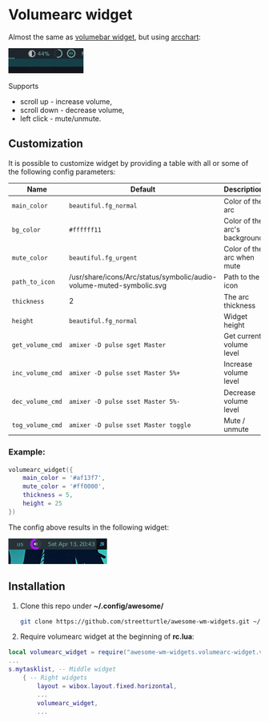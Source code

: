 # Volumearc widget

Almost the same as [volumebar widget](https://github.com/streetturtle/awesome-wm-widgets/tree/master/volumebar-widget), but using [arcchart](https://awesomewm.org/doc/api/classes/wibox.container.arcchart.html):

![screenshot](./out.gif)

Supports 
 - scroll up - increase volume, 
 - scroll down - decrease volume, 
 - left click - mute/unmute.

## Customization

It is possible to customize widget by providing a table with all or some of the following config parameters:

| Name             | Default                                                              | Description                   |
|------------------|----------------------------------------------------------------------|-------------------------------|
| `main_color`     | `beautiful.fg_normal`                                                | Color of the arc              |
| `bg_color`       | `#ffffff11`                                                          | Color of the arc's background |
| `mute_color`     | `beautiful.fg_urgent`                                                | Color of the arc when mute    |
| `path_to_icon`   | /usr/share/icons/Arc/status/symbolic/audio-volume-muted-symbolic.svg | Path to the icon              |
| `thickness`      | 2                                                                    | The arc thickness             |
| `height`         | `beautiful.fg_normal`                                                | Widget height                 |
| `get_volume_cmd` | `amixer -D pulse sget Master`                                        | Get current volume level      |
| `inc_volume_cmd` | `amixer -D pulse sset Master 5%+`                                    | Increase volume level         |
| `dec_volume_cmd` | `amixer -D pulse sset Master 5%-`                                    | Decrease volume level         |
| `tog_volume_cmd` | `amixer -D pulse sset Master toggle`                                 | Mute / unmute                 |

### Example:

```lua
volumearc_widget({
    main_color = '#af13f7',
    mute_color = '#ff0000',
    thickness = 5,
    height = 25
})
```

The config above results in the following widget:

![custom](./custom.png) 

## Installation

1. Clone this repo under **~/.config/awesome/**

    ```bash
    git clone https://github.com/streetturtle/awesome-wm-widgets.git ~/.config/awesome/awesome-wm-widgets
    ```

1. Require volumearc widget at the beginning of **rc.lua**:

```lua
local volumearc_widget = require("awesome-wm-widgets.volumearc-widget.volumearc")
...
s.mytasklist, -- Middle widget
	{ -- Right widgets
    	layout = wibox.layout.fixed.horizontal,
		...
		volumearc_widget,
		...
```

